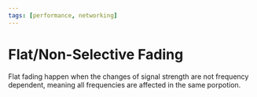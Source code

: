 ```yaml
---
tags: [performance, networking]
---
```


# Flat/Non-Selective Fading

Flat fading happen when the changes of signal strength are not frequency
dependent, meaning all frequencies are affected in the same porpotion.
